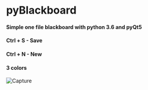 # pyBlackboard
#### Simple one file blackboard with python 3.6 and pyQt5
#### Ctrl + S - Save 
#### Ctrl + N - New 
#### 3 colors 

![Capture](https://user-images.githubusercontent.com/16148918/59587443-eb96c700-9102-11e9-92fa-928a1bd7ae28.PNG)

